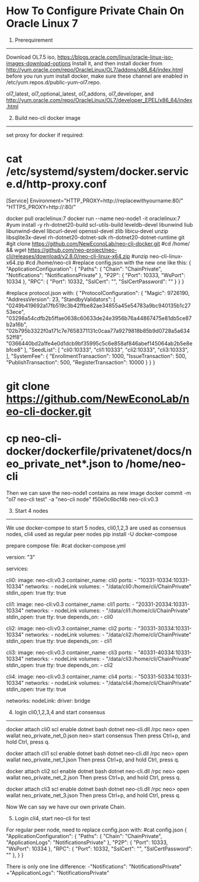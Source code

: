 How To Configure Private Chain On Oracle Linux 7
=================================================

1. Prerequirement
-----------------
Download OL7.5 iso, https://blogs.oracle.com/linux/oracle-linux-iso-images-download-options
Install it, and then install docker from http://yum.oracle.com/repo/OracleLinux/OL7/addons/x86_64/index.html
before you run yum install docker, make sure these channel are enabled in /etc/yum.repos.d/public-yum-ol7.repo.

ol7_latest, ol7_optional_latest, ol7_addons, ol7_developer, and http://yum.oracle.com/repo/OracleLinux/OL7/developer_EPEL/x86_64/index.html

2. Build neo-cli docker image
-----------------------------
set proxy for docker if required:
# cat /etc/systemd/system/docker.service.d/http-proxy.conf
[Service]
Environment="HTTP_PROXY=http://replacewithyourname:80/" "HTTPS_PROXY=http://<replacewithyourname>:80/"

docker pull oraclelinux:7
docker run --name neo-node1 -it oraclelinux:7
#yum install -y rh-dotnet20-build scl-utils-build leveldb-devel libunwind liub libunwind-devel libcurl-devel openssl-devel zlib libicu-devel unzip libsqlite3x-devel rh-dotnet20-dotnet-sdk rh-dotnet20-dotnet-runtime git
#git clone https://github.com/NewEconoLab/neo-cli-docker.git
#cd /home/ && wget https://github.com/neo-project/neo-cli/releases/download/v2.8.0/neo-cli-linux-x64.zip
#unzip neo-cli-linux-x64.zip
#cd /home/neo-cli
#replace config.json with the new one like this:
{
  "ApplicationConfiguration": {
    "Paths": {
      "Chain": "ChainPrivate",
      "Notifications": "NotificationsPrivate"
    },
    "P2P": {
      "Port": 10333,
      "WsPort": 10334
    },
    "RPC": {
      "Port": 10332,
      "SslCert": "",
      "SslCertPassword": ""
    }
  }
}

#replace protocol.json with:
{
  "ProtocolConfiguration": {
    "Magic": 9726190,
    "AddressVersion": 23,
    "StandbyValidators": [
      "0249b419692a17fb519c3b42ffbe82ae34855a45e54783a9bc940135b1c2753ece",
      "03298a54cdfb2b5ffae0638c60633de24e3956b76a44867475e81db5ce87b2a16b",
      "02b795b3322f0a171c7e7658371131c0caa77a9279818b85b9d0728a5a63452ff8",
      "0366440bd2a1fe4e0d1dcb9bf35995c5c6e858af846abef145064ab2b5e8ebfce8"
    ],
    "SeedList": [
      "cli0:10333",
      "cli1:10333",
      "cli2:10333",
      "cli3:10333",
    ],
    "SystemFee": {
      "EnrollmentTransaction": 1000,
      "IssueTransaction": 500,
      "PublishTransaction": 500,
      "RegisterTransaction": 10000
    }
  }
}

# git clone https://github.com/NewEconoLab/neo-cli-docker.git
# cp neo-cli-docker/dockerfile/privatenet/docs/neo_private_net*.json to /home/neo-cli

Then we can save the neo-node1 contains as new image
docker commit -m "ol7 neo-cli test" -a "neo-cli node" f50e0c6bcf4b neo-cli:v0.3

3. Start 4 nodes
----------------
We use docker-compse to start 5 nodes, cli0,1,2,3 are used as consensus nodes, cli4 used as regular peer nodes
pip install -U docker-compose

prepare compose file:
#cat docker-compose.yml

version: "3"

services:

  cli0:
    image: neo-cli:v0.3
    container_name: cli0
    ports:
      - "10331-10334:10331-10334"
    networks:
      - nodeLink
    volumes:
      - "/data/cli0:/home/cli/ChainPrivate"
    stdin_open: true
    tty: true

  cli1:
    image: neo-cli:v0.3
    container_name: cli1
    ports:
      - "20331-20334:10331-10334"
    networks:
      - nodeLink
    volumes:
      - "/data/cli1:/home/cli/ChainPrivate"
    stdin_open: true
    tty: true
    depends_on:
      - cli0

  cli2:
    image: neo-cli:v0.3
    container_name: cli2
    ports:
      - "30331-30334:10331-10334"
    networks:
      - nodeLink
    volumes:
      - "/data/cli2:/home/cli/ChainPrivate"
    stdin_open: true
    tty: true
    depends_on:
      - cli1

  cli3:
    image: neo-cli:v0.3
    container_name: cli3
    ports:
      - "40331-40334:10331-10334"
    networks:
      - nodeLink
    volumes:
      - "/data/cli3:/home/cli/ChainPrivate"
    stdin_open: true
    tty: true
    depends_on:
      - cli2

  cli4:
    image: neo-cli:v0.3
    container_name: cli4
    ports:
      - "50331-50334:10331-10334"
    networks:
      - nodeLink
    volumes:
      - "/data/cli4:/home/cli/ChainPrivate"
    stdin_open: true
    tty: true

networks:
  nodeLink:
    driver: bridge


4. login cli0,1,2,3,4 and start consensus 
-----------------------------------------

docker attach cli0
scl enable dotnet bash
dotnet neo-cli.dll /rpc
neo> open wallat neo_private_net_0.json
neo> start consensus
Then press Ctrl+p, and hold Ctrl, press q. 

docker attach cli1
scl enable dotnet bash
dotnet neo-cli.dll /rpc
neo> open wallat neo_private_net_1.json
Then press Ctrl+p, and hold Ctrl, press q.

docker attach cli2
scl enable dotnet bash
dotnet neo-cli.dll /rpc
neo> open wallat neo_private_net_2.json
Then press Ctrl+p, and hold Ctrl, press q.

docker attach cli3
scl enable dotnet bash
dotnet neo-cli.dll /rpc
neo> open wallat neo_private_net_3.json
Then press Ctrl+p, and hold Ctrl, press q.

Now We can say we have our own private Chain.

5. Login cli4, start neo-cli for test

For regular peer node, need to replace config.json with:
#cat config.json
{
  "ApplicationConfiguration": {
    "Paths": {
      "Chain": "ChainPrivate",
      "ApplicationLogs": "NotificationsPrivate"
    },
    "P2P": {
      "Port": 10333,
      "WsPort": 10334
    },
    "RPC": {
      "Port": 10332,
      "SslCert": "",
      "SslCertPassword": ""
    },
  }
}

There is only one line difference:
-"Notifications": "NotificationsPrivate"
+"ApplicationLogs": "NotificationsPrivate" 

